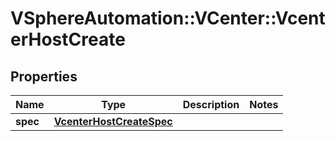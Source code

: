 # VSphereAutomation::VCenter::VcenterHostCreate

## Properties
Name | Type | Description | Notes
------------ | ------------- | ------------- | -------------
**spec** | [**VcenterHostCreateSpec**](VcenterHostCreateSpec.md) |  | 


